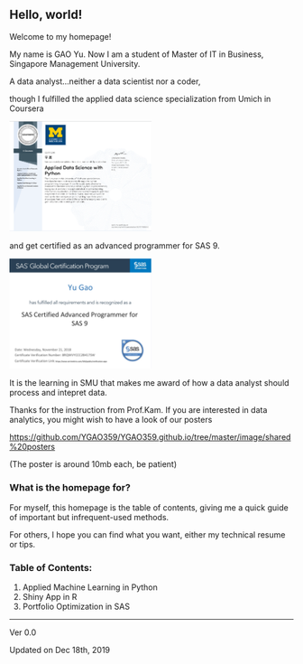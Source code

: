 ## Hello, world!

Welcome to my homepage!

My name is GAO Yu. Now I am a student of Master of IT in Business, Singapore Management University.

A data analyst...neither a data scientist nor a coder,

though I fulfilled the applied data science specialization from Umich in Coursera

<img width="50%" height="50%" src="https://github.com/YGAO359/YGAO359.github.io/blob/master/image/Data%20Science%20in%20Python.png" div=center/>


and get certified as an advanced programmer for SAS 9.

<img width="50%" height="50%" src="https://github.com/YGAO359/YGAO359.github.io/blob/master/image/SAS%20Adv.png" div=center/>

It is the learning in SMU that makes me award of how a data analyst should process and intepret data. 

Thanks for the instruction from Prof.Kam. If you are interested in data analytics, you might wish to have a look of our posters

https://github.com/YGAO359/YGAO359.github.io/tree/master/image/shared%20posters

(The poster is around 10mb each, be patient)



### What is the homepage for?

For myself, this homepage is the table of contents, giving me a quick guide of important but infrequent-used methods.

For others, I hope you can find what you want, either my technical resume or tips.

### Table of Contents:
1. Applied Machine Learning in Python
2. Shiny App in R
3. Portfolio Optimization in SAS



___

Ver 0.0

Updated on Dec 18th, 2019
